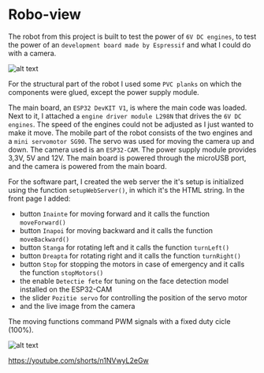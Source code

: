 # Robo-view

The robot from this project is built to test the power of `6V DC engines`, to test the power of an `development board made by Espressif` and what I could do with a camera.

![alt text](https://github.com/alexOlaru0131/Robo-view/blob/main/Robot%20photo.jpg)

For the structural part of the robot I used some `PVC planks` on which the components were glued, except the power supply module.

The main board, an `ESP32 DevKIT V1`, is where the main code was loaded. Next to it, I attached a `engine driver module L298N` that drives the `6V DC engines`. The speed of the engines could not be adjusted as I just wanted to make it move. The mobile part of the robot consists of the two engines and a `mini servomotor SG90`. The servo was used for moving the camera up and down. The camera used is an `ESP32-CAM`. The power supply module provides 3,3V, 5V and 12V. The main board is powered through the microUSB port, and the camera is powered from the main board.

For the software part, I created the web server the it's setup is initialized using the function `setupWebServer()`, in which it's the HTML string. In the front page I added:
- button `Inainte` for moving forward and it calls the function `moveForward()`
- button `Inapoi` for moving backward and it calls the function `moveBackward()`
- button `Stanga` for rotating left and it calls the function `turnLeft()`
- button `Dreapta` for rotating right and it calls the function `turnRight()`
- button `Stop` for stopping the motors in case of emergency and it calls the function `stopMotors()`
- the enable `Detectie fete` for tuning on the face detection model installed on the ESP32-CAM
- the slider `Pozitie servo` for controlling the position of the servo motor
- and the live image from the camera

The moving functions command PWM signals with a fixed duty cicle (100%).

![alt text](https://github.com/alexOlaru0131/Robo-view/blob/main/Server%20screenshot.png)

https://youtube.com/shorts/n1NVwyL2eGw
